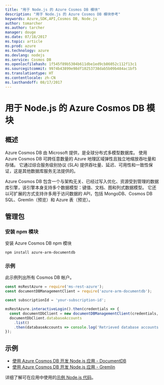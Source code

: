 ```yaml
---
title: "用于 Node.js 的 Azure Cosmos DB 模块"
description: "用于 Node.js 的 Azure Cosmos DB 模块参考"
keywords: Azure,SDK,API,Cosmos DB, Node.js
author: tomarcher
ms.author: tarcher
manager: douge
ms.date: 07/18/2017
ms.topic: article
ms.prod: azure
ms.technology: azure
ms.devlang: nodejs
ms.service: Cosmos DB
ms.openlocfilehash: 1f545f89b5304b611dbe1ed9cb86052c112f13c1
ms.sourcegitcommit: 9974b43899e98df10253738dab5b09b484ac1bf5
ms.translationtype: HT
ms.contentlocale: zh-CN
ms.lasthandoff: 08/17/2017
---
```

# <a name="azure-cosmos-db-modules-for-nodejs"></a>用于 Node.js 的 Azure Cosmos DB 模块

## <a name="overview"></a>概述

Azure Cosmos DB 由 Microsoft 提供，是全球分布式多模型数据库。 使用 Azure Cosmos DB 可跨任意数量的 Azure 地理区域弹性且独立地缩放吞吐量和存储。 它通过综合服务级别协议 (SLA) 提供吞吐量、延迟、可用性和一致性保证，这是其他数据库服务无法提供的。

Azure Cosmos DB 包含一个与架构无关、已经过写入优化、资源受到管理的数据库引擎，该引擎本身支持多个数据模型：键值、文档、图和列式数据模型。 它还以可扩展的方式支持许多用于访问数据的 API，包括 MongoDB、Cosmos DB SQL、Gremlin（预览）和 Azure 表（预览）。

## <a name="management-package"></a>管理包

### <a name="install-the-npm-module"></a>安装 npm 模块 

安装 Azure Cosmos DB npm 模块

```bash
npm install azure-arm-documentdb
```

### <a name="example"></a>示例

此示例列出所有 Cosmos DB 帐户。

```javascript
const msRestAzure = require('ms-rest-azure');
const documentDBManagementClient = require('azure-arm-documentdb');

const subscriptionId = 'your-subscription-id';

msRestAzure.interactiveLogin().then(credentials => {
  const documentDbClient = new documentDBManagementClient(credentials, subscriptionId);
  documentDbClient.databaseAccounts
    .list()
    .then(databaseAccounts => console.log('Retrieved database accounts: ', databaseAccounts));
});
```

## <a name="samples"></a>示例

* [使用 Azure Cosmos DB 开发 Node.js 应用 - DocumentDB](https://azure.microsoft.com/resources/samples/azure-cosmos-db-documentdb-nodejs-getting-started/)
* [使用 Azure Cosmos DB 开发 Node.js 应用 - Gremlin](https://azure.microsoft.com/resources/samples/azure-cosmos-db-graph-nodejs-getting-started/)

详细了解可在应用中使用的[示例 Node.js 代码](https://azure.microsoft.com/resources/samples/?platform=nodejs)。
